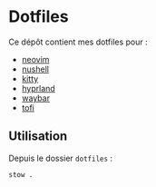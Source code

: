 # Dotfiles

Ce dépôt contient mes dotfiles pour :

- [neovim](https://github.com/neovim/neovim)
- [nushell](https://github.com/nushell/nushell)
- [kitty](https://github.com/kovidgoyal/kitty)
- [hyprland](https://github.com/hyprwm/Hyprland)
- [waybar](https://github.com/Alexays/Waybar)
- [tofi](https://github.com/philj56/tofi)

## Utilisation

Depuis le dossier `dotfiles` :

```
stow .
```
